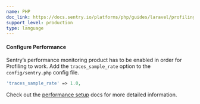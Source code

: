 ```yaml
---
name: PHP
doc_link: https://docs.sentry.io/platforms/php/guides/laravel/profiling/
support_level: production
type: language
---
```


#### Configure Performance

Sentry’s performance monitoring product has to be enabled in order for Profiling to work.
Add the `traces_sample_rate` option to the `config/sentry.php` config file.

```php
'traces_sample_rate' => 1.0,
```

Check out the <a href="https://docs.sentry.io/platforms/php/guides/laravel/performance/">performance setup</a> docs for more detailed information.
